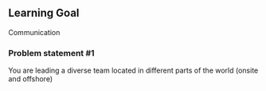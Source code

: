 ## Learning Goal
Communication

### Problem statement #1
You are leading a diverse team located in different parts of the world (onsite and offshore)
